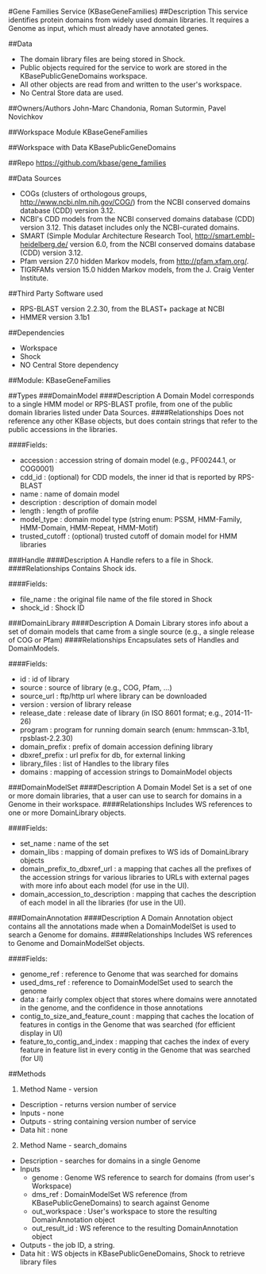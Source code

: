 #Gene Families Service (KBaseGeneFamilies)
##Description This service identifies protein domains from widely used domain libraries. It requires a Genome as input, which must already have annotated genes.

##Data
* The domain library files are being stored in Shock.
* Public objects required for the service to work are stored in the KBasePublicGeneDomains workspace.
* All other objects are read from and written to the user's workspace.
* No Central Store data are used.

##Owners/Authors
John-Marc Chandonia, Roman Sutormin, Pavel Novichkov

##Workspace Module
KBaseGeneFamilies

##Workspace with Data
KBasePublicGeneDomains

##Repo
https://github.com/kbase/gene_families

##Data Sources
* COGs (clusters of orthologous groups, http://www.ncbi.nlm.nih.gov/COG/) from the NCBI conserved domains database (CDD) version 3.12.
* NCBI's CDD models from the NCBI conserved domains database (CDD) version 3.12. This dataset includes only the NCBI-curated domains.
* SMART (Simple Modular Architecture Research Tool, http://smart.embl-heidelberg.de/ version 6.0, from the NCBI conserved domains database (CDD) version 3.12.
* Pfam version 27.0 hidden Markov models, from http://pfam.xfam.org/.
* TIGRFAMs version 15.0 hidden Markov models, from the J. Craig Venter Institute.

##Third Party Software used
* RPS-BLAST version 2.2.30, from the BLAST+ package at NCBI
* HMMER version 3.1b1

##Dependencies
* Workspace
* Shock
* NO Central Store dependency

##Module: KBaseGeneFamilies

##Types
###DomainModel
####Description
A Domain Model corresponds to a single HMM model or RPS-BLAST profile, from one of the public domain libraries listed under Data Sources.
####Relationships
Does not reference any other KBase objects, but does contain strings
that refer to the public accessions in the libraries.

####Fields:
* accession : accession string of domain model (e.g., PF00244.1, or COG0001)
* cdd_id : (optional) for CDD models, the inner id that is reported by RPS-BLAST
* name : name of domain model
* description : description of domain model
* length : length of profile
* model_type : domain model type (string enum: PSSM, HMM-Family, HMM-Domain, HMM-Repeat, HMM-Motif)
* trusted_cutoff : (optional) trusted cutoff of domain model for HMM libraries

###Handle
####Description
A Handle refers to a file in Shock.
####Relationships
Contains Shock ids.

####Fields:
* file_name : the original file name of the file stored in Shock
* shock_id : Shock ID

###DomainLibrary
####Description
A Domain Library stores info about a set of domain models that
came from a single source (e.g., a single release of COG or Pfam)
####Relationships
Encapsulates sets of Handles and DomainModels.

####Fields:
* id : id of library
* source : source of library (e.g., COG, Pfam, ...)
* source_url : ftp/http url where library can be downloaded 
* version : version of library release
* release_date : release date of library (in ISO 8601 format; e.g., 2014-11-26)
* program : program for running domain search (enum: hmmscan-3.1b1, rpsblast-2.2.30)
* domain_prefix : prefix of domain accession defining library
* dbxref_prefix : url prefix for db, for external linking
* library_files : list of Handles to the library files
* domains : mapping of accession strings to DomainModel objects

###DomainModelSet
####Description
A Domain Model Set is a set of one or more domain libraries, that
a user can use to search for domains in a Genome in their workspace.
####Relationships
Includes WS references to one or more DomainLibrary objects.

####Fields:
* set_name : name of the set
* domain_libs : mapping of domain prefixes to WS ids of DomainLibrary objects
* domain_prefix_to_dbxref_url : a mapping that caches all the prefixes of the accession strings for various libraries to URLs with external pages with more info about each model (for use in the UI).
* domain_accession_to_description : mapping that caches the description of each model in all the libraries (for use in the UI).

###DomainAnnotation
####Description
A Domain Annotation object contains all the annotations made when
a DomainModelSet is used to search a Genome for domains.
####Relationships
Includes WS references to Genome and DomainModelSet objects.

####Fields:
* genome_ref : reference to Genome that was searched for domains
* used_dms_ref : reference to DomainModelSet used to search the genome
* data : a fairly complex object that stores where domains were annotated in the genome, and the confidence in those annotations
* contig_to_size_and_feature_count : mapping that caches the location of features in contigs in the Genome that was searched (for efficient display in UI)
* feature_to_contig_and_index : mapping that caches the index of every feature in feature list in every contig in the Genome that was searched (for UI)


##Methods

1. Method Name - version
  * Description - returns version number of service
  * Inputs - none
  * Outputs - string containing version number of service
  * Data hit : none

2. Method Name - search_domains
  * Description - searches for domains in a single Genome
  * Inputs
    * genome : Genome WS reference to search for domains (from user's Workspace)
    * dms_ref : DomainModelSet WS reference (from KBasePublicGeneDomains) to search against Genome
    * out_workspace : User's workspace to store the resulting DomainAnnotation object
    * out_result_id : WS reference to the resulting DomainAnnotation object
  * Outputs - the job ID, a string.
  * Data hit : WS objects in KBasePublicGeneDomains, Shock to retrieve library files
